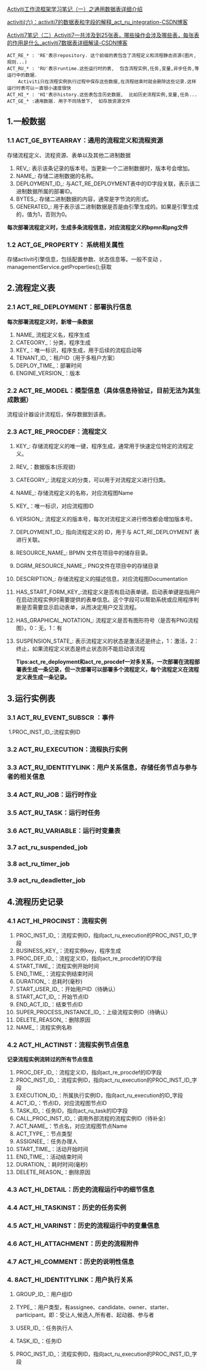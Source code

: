 [Activiti工作流框架学习笔记（一）之通用数据表详细介绍](https://www.nnbs.cc/d/5507)

[activiti(六)：activiti7的数据表和字段的解释_act_ru_integration-CSDN博客](https://blog.csdn.net/qq_40925189/article/details/116274968)

[Activiti7笔记（二）Activiti7一共涉及到25张表，哪些操作会涉及哪些表，每张表的作用是什么_activiti7数据表详细解读-CSDN博客](https://blog.csdn.net/python113/article/details/123912833)

```
ACT_RE_* : 'RE'表示repository. 这个前缀的表包含了流程定义和流程静态资源(图片,规则...)
ACT_RU_* : 'RU'表示runtime.这些运行时的表,  包含流程实例,任务,变量,异步任务,等运行中的数据.
    Activiti只在流程实例执行过程中保存这些数据,在流程结束时就会删除这些记录.这样运行时表可以一直很小速度很快
ACT_HI_* : 'HI'表示history.这些表包含历史数据,  比如历史流程实例,变量,任务...
ACT_GE_* :通用数据. 用于不同场景下,  如存放资源文件
```

## 1.一般数据
###    1.1 ACT_GE_BYTEARRAY：通用的流程定义和流程资源
存储流程定义、流程资源、表单以及其他二进制数据

1. REV_: 表示该条记录的版本号。当更新一个二进制数据时，版本号会增加。
2. NAME_: 存储二进制数据的名称。
3. DEPLOYMENT_ID_: 与ACT_RE_DEPLOYMENT表中的ID字段关联，表示该二进制数据所属的部署ID。
4. BYTES_: 存储二进制数据的内容，通常是字节流的形式。
5. GENERATED_: 用于表示该二进制数据是否是由引擎生成的。如果是引擎生成的，值为1，否则为0。

**每次部署流程定义时，生成多条流程信息，对应流程定义的bpmn和png文件**
###    1.2 ACT_GE_PROPERTY： 系统相关属性
存储activiti引擎信息，包括配置参数、状态信息等。一般不变动 ，managementService.getProperties();获取
## 2.流程定义表	
###    2.1 ACT_RE_DEPLOYMENT：部署执行信息
**每次部署流程定义时，新增一条数据**

1. NAME_ 流程定义名，程序生成
2. CATEGORY_：分类，程序生成
3. KEY_：唯一标识，程序生成，用于后续的流程启动等
4. TENANT_ID_：租户ID（用于多租户方案）
5. DEPLOY_TIME_：部署时间
6. ENGINE_VERSION_：版本
###    2.2 ACT_RE_MODEL：模型信息（具体信息待验证，目前无法为其生成数据）
流程设计器设计流程后，保存数据到该表。

###    2.3 ACT_RE_PROCDEF：流程定义

1. KEY_: 存储流程定义的唯一键，程序生成，通常用于快速定位特定的流程定义。

2. REV_：数据版本(乐观锁)

3. CATEGORY_: 流程定义的分类，可以用于对流程定义进行归类。

4. NAME_: 存储流程定义的名称，对应流程图Name

5. KEY_：唯一标识，对应流程图ID

6. VERSION_: 流程定义的版本号，每次对流程定义进行修改都会增加版本号。

7. DEPLOYMENT_ID_: 指向流程定义的 ID，用于与 ACT_RE_DEPLOYMENT 表进行关联。

8. RESOURCE_NAME_:  BPMN 文件在项目中的储存目录。

9. DGRM_RESOURCE_NAME_: PNG文件在项目中的存储目录

10. DESCRIPTION_: 存储流程定义的描述信息，对应流程图Documentation

11. HAS_START_FORM_KEY_:流程定义是否有启动表单键。启动表单键是指用户在启动流程实例时需要提供的表单信息。这个字段可以帮助系统或应用程序判断是否需要显示启动表单，从而决定用户交互流程。

12. HAS_GRAPHICAL_NOTATION_: 流程定义是否有图形符号（是否有PNG流程图）。0：无，1：有

13. SUSPENSION_STATE_: 表示流程定义的状态是激活还是终止，1：激活，2：终止，如果流程定义状态是终止状态则不能启动该流程

    

    **Tips:act_re_deployment和act_re_procdef一对多关系，一次部署在流程部署表生成一条记录，但一次部署可以部署多个流程定义，每个流程定义在流程定义表生成一条记录。**
## 3.运行实例表	

### 3.1 ACT_RU_EVENT_SUBSCR	：事件

​	1.PROC_INST_ID_:流程实例ID

### 3.2 ACT_RU_EXECUTION：流程执行实例

### 3.3 ACT_RU_IDENTITYLINK：用户关系信息，存储任务节点与参与者的相关信息

### 3.4 ACT_RU_JOB：运行时作业

### 3.5 ACT_RU_TASK：运行时任务

### 3.6 ACT_RU_VARIABLE：运行时变量表

### 3.7 act_ru_suspended_job

### 3.8 act_ru_timer_job

### 3.9 act_ru_deadletter_job	



## 4.流程历史记录	

###    4.1 ACT_HI_PROCINST：流程实例

1. PROC_INST_ID_：流程实例ID，指向act_ru_execution的PROC_INST_ID_字段
2. BUSINESS_KEY_：流程实例key，程序生成
3. PROC_DEF_ID_：流程定义ID，指向act_re_procdef的ID字段
4. START_TIME_：流程实例开始时间
5. END_TIME_：流程实例结束时间
6. DURATION_：总耗时(毫秒)
7. START_USER_ID_：开始用户ID（待确认）
8. START_ACT_ID_：开始节点ID
9. END_ACT_ID_：结束节点ID
10. SUPER_PROCESS_INSTANCE_ID_：上级流程实例ID（待确认）
11. DELETE_REASON_：删除原因
12. NAME_：流程实例名称

###    4.2 ACT_HI_ACTINST：流程实例节点信息

**记录流程实例流转过的所有节点信息**

1. PROC_DEF_ID_：流程定义ID，指向act_re_procdef的ID字段
2. PROC_INST_ID_：流程实例ID，指向act_ru_execution的PROC_INST_ID_字段
3. EXECUTION_ID_：所属执行实例ID，指向act_ru_execution的ID_字段
4. ACT_ID_：节点ID，对应流程图节点ID
5. TASK_ID_：任务ID，指向act_ru_task的ID字段
6. CALL_PROC_INST_ID_：调用外部流程的流程实例ID（待补全）
7. ACT_NAME_：节点名，对应流程图节点Name
8. ACT_TYPE_：节点类型
9. ASSIGNEE_：任务办理人
10. START_TIME_：活动开始时间
11. END_TIME_：活动结束时间
12. DURATION_：耗时时间(毫秒)
13. DELETE_REASON_：删除原因

### 4.3 ACT_HI_DETAIL：历史的流程运行中的细节信息

### 4.4 ACT_HI_TASKINST：历史的任务实例

### 4.5 ACT_HI_VARINST：历史的流程运行中的变量信息

### 4.6 ACT_HI_ATTACHMENT：历史的流程附件

###    4.7 ACT_HI_COMMENT：历史的说明性信息


###    4. 8ACT_HI_IDENTITYLINK：用户执行关系

1. GROUP_ID_：用户组ID

2. TYPE_：用户类型，有assignee、candidate、owner、starter、participant。即：受让人,候选人,所有者、起动器、参与者

3. USER_ID_：任务执行人

4. TASK_ID_：任务ID

5. PROC_INST_ID_：流程实例ID，指向act_ru_execution的PROC_INST_ID_字段













